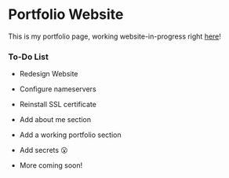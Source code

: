 # Portfolio Website

This is my portfolio page, working website-in-progress right [here](https://samirjihadi.live)!

### To-Do List

- Redesign Website
- Configure nameservers
- Reinstall SSL certificate
- Add about me section
- Add a working portfolio section
- Add secrets 😮

- More coming soon!

